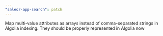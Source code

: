 ```yaml
---
"saleor-app-search": patch
---
```


Map multi-value attributes as arrays instead of comma-separated strings in Algolia indexing. They should be properly represented in Algolia now